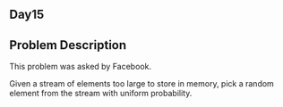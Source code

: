 ## Day15
  
Problem Description
---
  
This problem was asked by Facebook.
  
Given a stream of elements too large to store in memory, pick a random element from the stream with uniform probability.
  